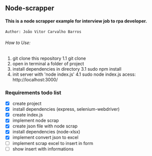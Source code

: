 ## Node-scrapper 

####    This is a node scrapper example for interview job to rpa developer.


    Author: João Vitor Carvalho Barros


###### How to Use:

  1. git clone this repository
     1.1 git clone 
  2. open in terminal a folder of project 
  3. install dependencies in directory
     3.1 sudo npm install 
  4. init server with 'node index.js'
     4.1 sudo node index.js
     acess: http://localhost:3000/
     



### Requirements todo list 



- [x]  create project 
- [x] install dependencies (express, selenium-webdriver) 
- [x] create index.js  
- [x] implement node scrap  
- [x] create json file with node scrap  
- [x] install dependencies (node-xlsx)  
- [x] implement convert json to excel  
- [ ] implement scrap excel to insert in form 
- [ ] show insert with informations
